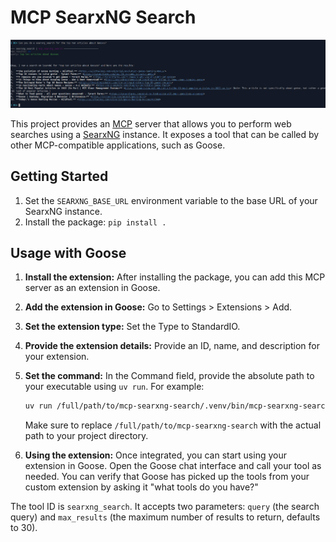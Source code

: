 # MCP SearxNG Search

![screenshot](screenshot.png)

This project provides an [MCP](https://modelcontextprotocol.io/) server that allows you to perform web searches using a [SearxNG](https://github.com/searxng/searxng) instance. It exposes a tool that can be called by other MCP-compatible applications, such as Goose.

## Getting Started

1.  Set the `SEARXNG_BASE_URL` environment variable to the base URL of your SearxNG instance.
2.  Install the package: `pip install .`

## Usage with Goose

1.  **Install the extension:** After installing the package, you can add this MCP server as an extension in Goose.
2.  **Add the extension in Goose:** Go to Settings > Extensions > Add.
3.  **Set the extension type:** Set the Type to StandardIO.
4.  **Provide the extension details:** Provide an ID, name, and description for your extension.
5.  **Set the command:** In the Command field, provide the absolute path to your executable using `uv run`. For example:

    ```bash
    uv run /full/path/to/mcp-searxng-search/.venv/bin/mcp-searxng-search
    ```

    Make sure to replace `/full/path/to/mcp-searxng-search` with the actual path to your project directory.

6.  **Using the extension:** Once integrated, you can start using your extension in Goose. Open the Goose chat interface and call your tool as needed. You can verify that Goose has picked up the tools from your custom extension by asking it "what tools do you have?"

The tool ID is `searxng_search`. It accepts two parameters: `query` (the search query) and `max_results` (the maximum number of results to return, defaults to 30).

